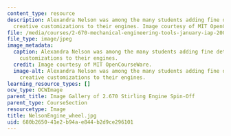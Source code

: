 ```yaml
---
content_type: resource
description: Alexandra Nelson was among the many students adding fine details and
  creative customizations to their engines. Image courtesy of MIT OpenCourseWare.
file: /media/courses/2-670-mechanical-engineering-tools-january-iap-2004/680b265041e2b94ae844b2d9ce296101_NelsonEngine_wheel.jpg
file_type: image/jpeg
image_metadata:
  caption: Alexandra Nelson was among the many students adding fine details and creative
    customizations to their engines.
  credit: Image courtesy of MIT OpenCourseWare.
  image-alt: Alexandra Nelson was among the many students adding fine details and
    creative customizations to their engines.
learning_resource_types: []
ocw_type: OCWImage
parent_title: Image Gallery of 2.670 Stirling Engine Spin-Off
parent_type: CourseSection
resourcetype: Image
title: NelsonEngine_wheel.jpg
uid: 680b2650-41e2-b94a-e844-b2d9ce296101
---
```

